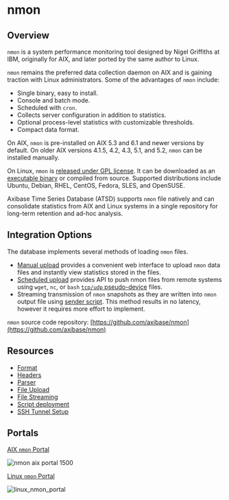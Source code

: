 # nmon

## Overview

`nmon` is a system performance monitoring tool designed by Nigel Griffiths at IBM, originally for AIX, and later ported by the same author to Linux.

`nmon` remains the preferred data collection daemon on AIX and is gaining traction with Linux administrators. Some of the advantages of `nmon` include:

* Single binary, easy to install.
* Console and batch mode.
* Scheduled with `cron`.
* Collects server configuration in addition to statistics.
* Optional process-level statistics with customizable thresholds.
* Compact data format.

On AIX, `nmon` is pre-installed on AIX 5.3 and 6.1 and newer versions by default. On older AIX versions 4.1.5, 4.2, 4.3, 5.1, and 5.2, `nmon` can be installed manually.

On Linux, `nmon` is [released under GPL license](https://github.com/axibase/nmon). It can be downloaded as an [executable binary](https://github.com/axibase/nmon/releases) or compiled from source. Supported distributions include Ubuntu, Debian, RHEL, CentOS, Fedora, SLES, and OpenSUSE.

Axibase Time Series Database (ATSD) supports `nmon` file natively and can consolidate statistics from AIX and Linux systems in a single repository for long-term retention and ad-hoc analysis.

## Integration Options

The database implements several methods of loading `nmon` files.

* [Manual upload](ad-hoc.md) provides a convenient web interface to upload `nmon` data files and instantly view statistics stored in the files.
* [Scheduled upload](https://github.com/axibase/nmon#upload-hourly-files-to-atsd-with-wget) provides API to push nmon files from remote systems using `wget`, `nc`, or `bash` [`tcp/udp` pseudo-device](http://tldp.org/LDP/abs/html/devref1.html#DEVTCP) files.
* Streaming transmission of `nmon` snapshots as they are written into `nmon` output file using [sender script](sender-script.md). This method results in no latency, however it requires more effort to implement.

`nmon` source code repository:
[https://github.com/axibase/nmon](https://github.com/axibase/nmon)

## Resources

* [Format](format.md)
* [Headers](headers.md)
* [Parser](parser.md)
* [File Upload](file-upload.md)
* [File Streaming](file-streaming.md)
* [Script deployment](deploy.md)
* [SSH Tunnel Setup](ssh-tunneling.md)

## Portals

[AIX `nmon` Portal](https://axibase.com/chartlab/b69e4fcd/3/)

![](./resources/nmon-aix-portal-1500.png "nmon aix portal 1500")

[Linux `nmon` Portal](https://axibase.com/chartlab/ac003f06)

![](./resources/linux_nmon_portal.png "linux_nmon_portal")
